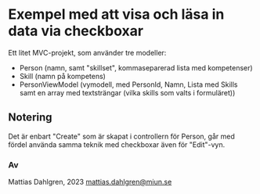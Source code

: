 # Exempel med att visa och läsa in data via checkboxar
Ett litet MVC-projekt, som använder tre modeller:
* Person (namn, samt "skillset", kommaseparerad lista med kompetenser)
* Skill (namn på kompetens)
* PersonViewModel (vymodell, med PersonId, Namn, Lista med Skills samt en array med textsträngar (vilka skills som valts i formuläret))

## Notering
Det är enbart "Create" som är skapat i controllern för Person, går med fördel använda samma teknik med checkboxar även för "Edit"-vyn.

### Av
Mattias Dahlgren, 2023
mattias.dahlgren@miun.se
